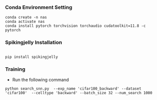 ### Conda Environment Setting
```
conda create -n nas 
conda activate nas
conda install pytorch torchvision torchaudio cudatoolkit=11.8 -c pytorch
```
### Spikingjelly Installation 
```

pip install spikingjelly
```
### Training

*  Run the following command
```
python search_snn.py  --exp_name 'cifar100_backward' --dataset 'cifar100'  --celltype 'backward' --batch_size 32 --num_search 1000 
